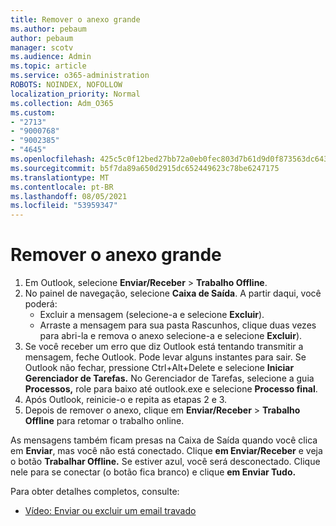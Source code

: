 ```yaml
---
title: Remover o anexo grande
ms.author: pebaum
author: pebaum
manager: scotv
ms.audience: Admin
ms.topic: article
ms.service: o365-administration
ROBOTS: NOINDEX, NOFOLLOW
localization_priority: Normal
ms.collection: Adm_O365
ms.custom:
- "2713"
- "9000768"
- "9002385"
- "4645"
ms.openlocfilehash: 425c5c0f12bed27bb72a0eb0fec803d7b61d9d0f873563dc6439cbfda9fdd08c
ms.sourcegitcommit: b5f7da89a650d2915dc652449623c78be6247175
ms.translationtype: MT
ms.contentlocale: pt-BR
ms.lasthandoff: 08/05/2021
ms.locfileid: "53959347"
---
```

# <a name="remove-the-large-attachment"></a>Remover o anexo grande

1. Em Outlook, selecione **Enviar/Receber**  >  **Trabalho Offline**. 
2. No painel de navegação, selecione **Caixa de Saída**. A partir daqui, você poderá: 
    - Excluir a mensagem (selecione-a e selecione **Excluir**).
    - Arraste a mensagem para sua pasta Rascunhos, clique duas vezes para abri-la e remova o anexo selecione-a e selecione **Excluir**).
3. Se você receber um erro que diz Outlook está tentando transmitir a mensagem, feche Outlook. Pode levar alguns instantes para sair. Se Outlook não fechar, pressione Ctrl+Alt+Delete e selecione **Iniciar Gerenciador de Tarefas.** No Gerenciador de Tarefas, selecione a guia **Processos,** role para baixo até outlook.exe e selecione **Processo final**.
4. Após Outlook, reinicie-o e repita as etapas 2 e 3. 
5. Depois de remover o anexo, clique em **Enviar/Receber**  >  **Trabalho Offline** para retomar o trabalho online. 

As mensagens também ficam presas na Caixa de Saída quando você clica em **Enviar**, mas você não está conectado. Clique **em Enviar/Receber** e veja o botão **Trabalhar Offline.** Se estiver azul, você será desconectado. Clique nele para se conectar (o botão fica branco) e clique **em Enviar Tudo.**
 
 Para obter detalhes completos, consulte:
- [Vídeo: Enviar ou excluir um email travado](https://support.office.com/article/Video-Send-or-delete-an-email-stuck-in-your-outbox-26d5d34a-4e5f-444a-a9e8-44db04a94dec) 